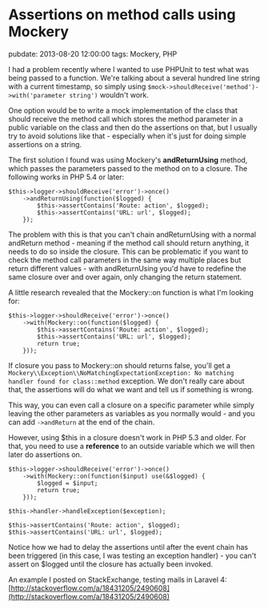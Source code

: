 # Assertions on method calls using Mockery
pubdate: 2013-08-20 12:00:00
tags: Mockery, PHP

I had a problem recently where I wanted to use PHPUnit to test what was being passed to a function. We're talking about a several hundred line string with a current timestamp, so simply using `$mock->shouldReceive('method')->with('parameter string')` wouldn't work.

One option would be to write a mock implementation of the class that should receive the method call which stores the method parameter in a public variable on the class and then do the assertions on that, but I usually try to avoid solutions like that - especially when it's just for doing simple assertions on a string.

The first solution I found was using Mockery's **andReturnUsing** method, which passes the parameters passed to the method on to a closure. The following works in PHP 5.4 or later:

	$this->logger->shouldReceive('error')->once()
		->andReturnUsing(function($logged) {
			$this->assertContains('Route: action', $logged);
			$this->assertContains('URL: url', $logged);
		});

The problem with this is that you can't chain andReturnUsing with a normal andReturn method - meaning if the method call should return anything, it needs to do so inside the closure. This can be problematic if you want to check the method call parameters in the same way multiple places but return different values - with andReturnUsing you'd have to redefine the same closure over and over again, only changing the return statement.

A little research revealed that the Mockery::on function is what I'm looking for:

	$this->logger->shouldReceive('error')->once()
		->with(Mockery::on(function($logged) {
			$this->assertContains('Route: action', $logged);
			$this->assertContains('URL: url', $logged);
			return true;
		}));

If closure you pass to Mockery::on should returns false, you'll get a `Mockery\\Exception\\NoMatchingExpectationException: No matching handler found for class::method` exception. We don't really care about that, the assertions will do what we want and tell us if something is wrong.

This way, you can even call a closure on a specific parameter while simply leaving the other parameters as variables as you normally would - and you can add `->andReturn` at the end of the chain.

However, using $this in a closure doesn't work in PHP 5.3 and older. For that, you need to use a **reference** to an outside variable which we will then later do assertions on.

	$this->logger->shouldReceive('error')->once()
		->with(Mockery::on(function($input) use(&$logged) {
			$logged = $input;
			return true;
		}));
	
	$this->handler->handleException($exception);
	
	$this->assertContains('Route: action', $logged);
	$this->assertContains('URL: url', $logged);

Notice how we had to delay the assertions until after the event chain has been triggered (in this case, I was testing an exception handler) - you can't assert on $logged until the closure has actually been invoked.

An example I posted on StackExchange, testing mails in Laravel 4: [http://stackoverflow.com/a/18431205/2490608](http://stackoverflow.com/a/18431205/2490608)
